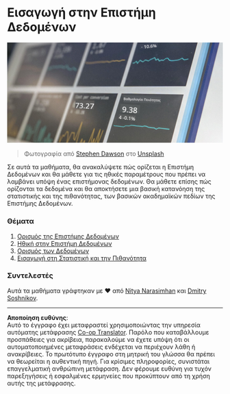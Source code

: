 <!--
CO_OP_TRANSLATOR_METADATA:
{
  "original_hash": "696a8474a01054281704cbfb09148949",
  "translation_date": "2025-08-26T21:13:37+00:00",
  "source_file": "1-Introduction/README.md",
  "language_code": "el"
}
-->
# Εισαγωγή στην Επιστήμη Δεδομένων

![δεδομένα σε δράση](../../../translated_images/data.48e22bb7617d8d92188afbc4c48effb920ba79f5cebdc0652cd9f34bbbd90c18.el.jpg)
> Φωτογραφία από <a href="https://unsplash.com/@dawson2406?utm_source=unsplash&utm_medium=referral&utm_content=creditCopyText">Stephen Dawson</a> στο <a href="https://unsplash.com/s/photos/data?utm_source=unsplash&utm_medium=referral&utm_content=creditCopyText">Unsplash</a>
  
Σε αυτά τα μαθήματα, θα ανακαλύψετε πώς ορίζεται η Επιστήμη Δεδομένων και θα μάθετε για τις ηθικές παραμέτρους που πρέπει να λαμβάνει υπόψη ένας επιστήμονας δεδομένων. Θα μάθετε επίσης πώς ορίζονται τα δεδομένα και θα αποκτήσετε μια βασική κατανόηση της στατιστικής και της πιθανότητας, των βασικών ακαδημαϊκών πεδίων της Επιστήμης Δεδομένων.

### Θέματα

1. [Ορισμός της Επιστήμης Δεδομένων](01-defining-data-science/README.md)
2. [Ηθική στην Επιστήμη Δεδομένων](02-ethics/README.md)
3. [Ορισμός των Δεδομένων](03-defining-data/README.md)
4. [Εισαγωγή στη Στατιστική και την Πιθανότητα](04-stats-and-probability/README.md)

### Συντελεστές

Αυτά τα μαθήματα γράφτηκαν με ❤️ από [Nitya Narasimhan](https://twitter.com/nitya) και [Dmitry Soshnikov](https://twitter.com/shwars).

---

**Αποποίηση ευθύνης**:  
Αυτό το έγγραφο έχει μεταφραστεί χρησιμοποιώντας την υπηρεσία αυτόματης μετάφρασης [Co-op Translator](https://github.com/Azure/co-op-translator). Παρόλο που καταβάλλουμε προσπάθειες για ακρίβεια, παρακαλούμε να έχετε υπόψη ότι οι αυτοματοποιημένες μεταφράσεις ενδέχεται να περιέχουν λάθη ή ανακρίβειες. Το πρωτότυπο έγγραφο στη μητρική του γλώσσα θα πρέπει να θεωρείται η αυθεντική πηγή. Για κρίσιμες πληροφορίες, συνιστάται επαγγελματική ανθρώπινη μετάφραση. Δεν φέρουμε ευθύνη για τυχόν παρεξηγήσεις ή εσφαλμένες ερμηνείες που προκύπτουν από τη χρήση αυτής της μετάφρασης.
